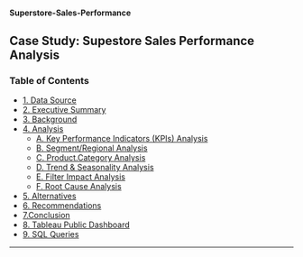 #### Superstore-Sales-Performance

<h2>Case Study: Supestore Sales Performance Analysis</h2>

<h3>Table of Contents</h3>

- [1. Data Source]()
- [2. Executive Summary]()
- [3. Background]()
- [4. Analysis]()
  -  [A. Key Performance Indicators (KPIs) Analysis]()
  -  [B. Segment/Regional Analysis]()
  -  [C. Product.Category Analysis]()
  -  [D. Trend & Seasonality Analysis]()
  -  [E. Filter Impact Analysis]()
  -  [F. Root Cause Analysis]()
- [5. Alternatives]()
- [6. Recommendations]()
- [7.Conclusion]()
- [8. Tableau Public Dashboard]()
- [9. SQL Queries]()

---
